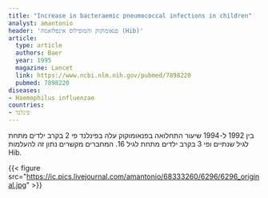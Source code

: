 ```yaml
---
title: "Increase in bacteraemic pneumococcal infections in children"
analyst: amantonio
header: 'פנאומוקוק והמופילוס אינפלואנזה (Hib)'
article:
  type: article
  authors: Baer
  year: 1995
  magazine: Lancet
  link: https://www.ncbi.nlm.nih.gov/pubmed/7898220
  pubmed: 7898220
diseases:
- Haemophilus influenzae
countries:
- פינלנד
---
```


בין 1992 ל-1994 שיעור התחלואה בפנאומוקוק עלה בפינלנד פי 2 בקרב ילדים מתחת לגיל שנתיים ופי 3 בקרב ילדים מתחת לגיל 16. המחברים מקשרים נתון זה להעלמות Hib.

{{< figure src="https://ic.pics.livejournal.com/amantonio/68333260/6296/6296_original.jpg" >}}
